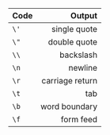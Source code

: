 | Code | Output |
| :--- | ---: |
|`\'`|single quote |
|`\"`|double quote |
|`\\`|backslash |
|`\n`|newline |
|`\r`|carriage return |
|`\t`|tab |
|`\b`|word boundary |
|`\f`|form feed |
